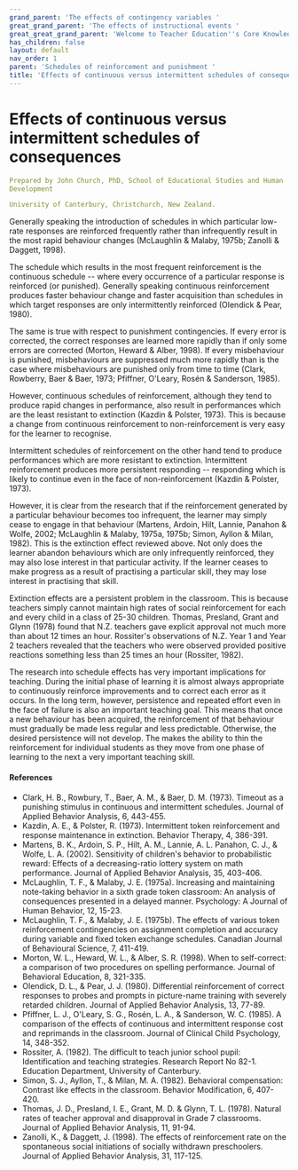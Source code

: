 ```yaml
---
grand_parent: 'The effects of contingency variables '
great_grand_parent: 'The effects of instructional events '
great_great_grand_parent: 'Welcome to Teacher Education''s Core Knowledge and Skills.'
has_children: false
layout: default
nav_order: 1
parent: 'Schedules of reinforcement and punishment '
title: 'Effects of continuous versus intermittent schedules of consequences '
---
```

# Effects of continuous versus intermittent schedules of consequences


```yaml
Prepared by John Church, PhD, School of Educational Studies and Human
Development

University of Canterbury, Christchurch, New Zealand.
```


Generally speaking the introduction of schedules in which particular
low-rate responses are reinforced frequently rather than infrequently
result in the most rapid behaviour changes (McLaughlin & Malaby, 1975b;
Zanolli & Daggett, 1998).

The schedule which results in the most frequent reinforcement is the
continuous schedule -- where every occurrence of a particular response
is reinforced (or punished). Generally speaking continuous reinforcement
produces faster behaviour change and faster acquisition than schedules
in which target responses are only intermittently reinforced (Olendick &
Pear, 1980).

The same is true with respect to punishment contingencies. If every
error is corrected, the correct responses are learned more rapidly than
if only some errors are corrected (Morton, Heward & Alber, 1998). If
every misbehaviour is punished, misbehaviours are suppressed much more
rapidly than is the case where misbehaviours are punished only from time
to time (Clark, Rowberry, Baer & Baer, 1973; Pfiffner, O'Leary, Rosén &
Sanderson, 1985).

However, continuous schedules of reinforcement, although they tend to
produce rapid changes in performance, also result in performances which
are the least resistant to extinction (Kazdin & Polster, 1973). This is
because a change from continuous reinforcement to non-reinforcement is
very easy for the learner to recognise.

Intermittent schedules of reinforcement on the other hand tend to
produce performances which are more resistant to extinction.
Intermittent reinforcement produces more persistent responding --
responding which is likely to continue even in the face of
non-reinforcement (Kazdin & Polster, 1973).

However, it is clear from the research that if the reinforcement
generated by a particular behaviour becomes too infrequent, the learner
may simply cease to engage in that behaviour (Martens, Ardoin, Hilt,
Lannie, Panahon & Wolfe, 2002; McLaughlin & Malaby, 1975a, 1975b; Simon,
Ayllon & Milan, 1982). This is the extinction effect reviewed above. Not
only does the learner abandon behaviours which are only infrequently
reinforced, they may also lose interest in that particular activity. If
the learner ceases to make progress as a result of practising a
particular skill, they may lose interest in practising that skill.

Extinction effects are a persistent problem in the classroom. This is
because teachers simply cannot maintain high rates of social
reinforcement for each and every child in a class of 25-30 children.
Thomas, Presland, Grant and Glynn (1978) found that N.Z. teachers gave
explicit approval not much more than about 12 times an hour. Rossiter\'s
observations of N.Z. Year 1 and Year 2 teachers revealed that the
teachers who were observed provided positive reactions something less
than 25 times an hour (Rossiter, 1982).

The research into schedule effects has very important implications for
teaching. During the initial phase of learning it is almost always
appropriate to continuously reinforce improvements and to correct each
error as it occurs. In the long term, however, persistence and repeated
effort even in the face of failure is also an important teaching goal.
This means that once a new behaviour has been acquired, the
reinforcement of that behaviour must gradually be made less regular and
less predictable. Otherwise, the desired persistence will not develop.
The makes the ability to thin the reinforcement for individual students
as they move from one phase of learning to the next a very important
teaching skill.


#### References

-   Clark, H. B., Rowbury, T., Baer, A. M., & Baer, D. M. (1973).
    Timeout as a punishing stimulus in continuous and intermittent
    schedules. Journal of Applied Behavior Analysis, 6, 443-455.
-   Kazdin, A. E., & Polster, R. (1973). Intermittent token
    reinforcement and response maintenance in extinction. Behavior
    Therapy, 4, 386-391.
-   Martens, B. K., Ardoin, S. P., Hilt, A. M., Lannie, A. L.
    Panahon, C. J., & Wolfe, L. A. (2002). Sensitivity of children's
    behavior to probabilistic reward: Effects of a decreasing-ratio
    lottery system on math performance. Journal of Applied Behavior
    Analysis, 35, 403-406.
-   McLaughlin, T. F., & Malaby, J. E. (1975a). Increasing and
    maintaining note-taking behavior in a sixth grade token classroom:
    An analysis of consequences presented in a delayed manner.
    Psychology: A Journal of Human Behavior, 12, 15-23.
-   McLaughlin, T. F., & Malaby, J. E. (1975b). The effects of various
    token reinforcement contingencies on assignment completion and
    accuracy during variable and fixed token exchange schedules.
    Canadian Journal of Behavioural Science, 7, 411-419.
-   Morton, W. L., Heward, W. L., & Alber, S. R. (1998). When to
    self-correct: a comparison of two procedures on spelling
    performance. Journal of Behavioral Education, 8, 321-335.
-   Olendick, D. L., & Pear, J. J. (1980). Differential reinforcement of
    correct responses to probes and prompts in picture-name training
    with severely retarded children. Journal of Applied Behavior
    Analysis, 13, 77-89.
-   Pfiffner, L. J., O\'Leary, S. G., Rosén, L. A., & Sanderson, W. C.
    (1985). A comparison of the effects of continuous and intermittent
    response cost and reprimands in the classroom. Journal of Clinical
    Child Psychology, 14, 348-352.
-   Rossiter, A. (1982). The difficult to teach junior school pupil:
    Identification and teaching strategies. Research Report No 82-1.
    Education Department, University of Canterbury.
-   Simon, S. J., Ayllon, T., & Milan, M. A. (1982). Behavioral
    compensation: Contrast like effects in the classroom. Behavior
    Modification, 6, 407-420.
-   Thomas, J. D., Presland, I. E., Grant, M. D. & Glynn, T. L. (1978).
    Natural rates of teacher approval and disapproval in Grade 7
    classrooms. Journal of Applied Behavior Analysis, 11, 91-94.
-   Zanolli, K., & Daggett, J. (1998). The effects of reinforcement rate
    on the spontaneous social initiations of socially withdrawn
    preschoolers. Journal of Applied Behavior Analysis, 31, 117-125.
